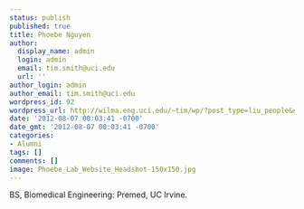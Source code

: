```yaml
---
status: publish
published: true
title: Phoebe Nguyen
author:
  display_name: admin
  login: admin
  email: tim.smith@uci.edu
  url: ''
author_login: admin
author_email: tim.smith@uci.edu
wordpress_id: 92
wordpress_url: http://wilma.eng.uci.edu/~tim/wp/?post_type=liu_people&#038;p=92
date: '2012-08-07 00:03:41 -0700'
date_gmt: '2012-08-07 00:03:41 -0700'
categories:
- Alumni
tags: []
comments: []
image: Phoebe_Lab_Website_Headshot-150x150.jpg
---
```

<p>BS, Biomedical Engineering: Premed, UC Irvine.</p>
